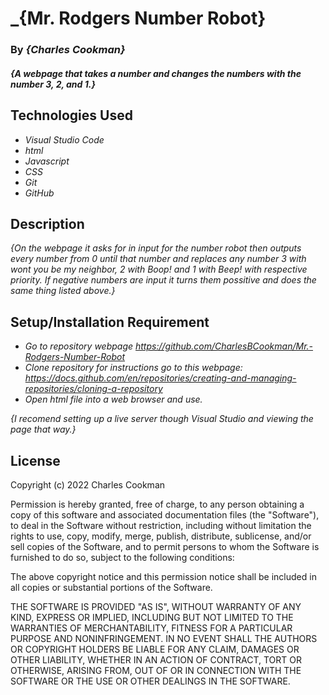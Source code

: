 # _{Mr. Rodgers Number Robot}

### By _**{Charles Cookman}**_

#### _{A webpage that takes a number and changes the numbers with the number 3, 2, and 1.}_

## Technologies Used

* _Visual Studio Code_
* _html_
* _Javascript_
* _CSS_
* _Git_
* _GitHub_

## Description

_{On the webpage it asks for in input for the number robot then outputs every number from 0 until that number and replaces any number 3 with wont you be my neighbor, 2 with Boop! and 1 with Beep! with respective priority. If negative numbers are input it turns them possitive and does the same thing listed above.}_

## Setup/Installation Requirement

* _Go to repository webpage https://github.com/CharlesBCookman/Mr.-Rodgers-Number-Robot_
* _Clone repository for instructions go to this webpage: https://docs.github.com/en/repositories/creating-and-managing-repositories/cloning-a-repository_
* _Open html file into a web browser and use._

_{I recomend setting up a live server though Visual Studio and viewing the page that way.}_

## License

Copyright (c) 2022 Charles Cookman

Permission is hereby granted, free of charge, to any person obtaining a copy
of this software and associated documentation files (the "Software"), to deal
in the Software without restriction, including without limitation the rights
to use, copy, modify, merge, publish, distribute, sublicense, and/or sell
copies of the Software, and to permit persons to whom the Software is
furnished to do so, subject to the following conditions:

The above copyright notice and this permission notice shall be included in all
copies or substantial portions of the Software.

THE SOFTWARE IS PROVIDED "AS IS", WITHOUT WARRANTY OF ANY KIND, EXPRESS OR
IMPLIED, INCLUDING BUT NOT LIMITED TO THE WARRANTIES OF MERCHANTABILITY,
FITNESS FOR A PARTICULAR PURPOSE AND NONINFRINGEMENT. IN NO EVENT SHALL THE
AUTHORS OR COPYRIGHT HOLDERS BE LIABLE FOR ANY CLAIM, DAMAGES OR OTHER
LIABILITY, WHETHER IN AN ACTION OF CONTRACT, TORT OR OTHERWISE, ARISING FROM,
OUT OF OR IN CONNECTION WITH THE SOFTWARE OR THE USE OR OTHER DEALINGS IN THE
SOFTWARE.